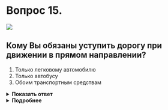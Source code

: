 # Вопрос 15.

![](https://s.drom.ru/i24228/pdd/tickets/2016/1543885150.jpg)

## Кому Вы обязаны уступить дорогу при движении в прямом направлении?

1. Только легковому автомобилю
2. Только автобусу
3. Обоим транспортным средствам

<details>
<summary><b>Показать ответ</b></summary>
Правильный ответ: 3
</details>
<details>
<summary><b>Подробнее</b></summary>
Перекрёсток неравнозначный. Главная дорога меняет направление. Преимущество имеют транспортные средства, находящиеся на главной дороге. Между собой они руководствуются «правилом правой руки», т.е. у кого помеха справа, тот и уступает. Вы находитесь на второстепенной дороге - уступаете обоим транспортным средствам.
(«Дорожные знаки» 2.4, 8.13, пункты 13.9, 13.10 ПДД)
</details>